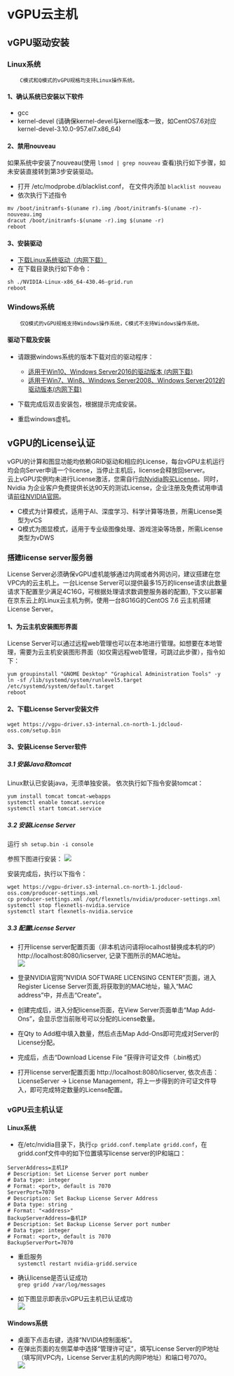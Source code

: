 # vGPU云主机


## vGPU驱动安装

### Linux系统

		C模式和Q模式的vGPU规格均支持Linux操作系统。
    
#### 1、确认系统已安装以下软件

* gcc 
* kernel-devel (请确保kernel-devel与kernel版本一致，如CentOS7.6对应kernel-devel-3.10.0-957.el7.x86_64)

#### 2、禁用nouveau

如果系统中安装了nouveau(使用 `lsmod | grep nouveau` 查看)执行如下步骤，如未安装直接转到第3步安装驱动。<br>
* 打开 /etc/modprobe.d/blacklist.conf， 在文件内添加 `blacklist nouveau` <br>
* 依次执行下述指令

```
mv /boot/initramfs-$(uname r).img /boot/initramfs-$(uname -r)-nouveau.img
dracut /boot/initramfs-$(uname -r).img $(uname -r)
reboot
```

#### 3、安装驱动

* [下载Linux系统驱动（内网下载）]( https://vgpu-driver.s3-internal.cn-north-1.jdcloud-oss.com/NVIDIA-Linux-x86_64-430.46-grid.run)<br>
* 在下载目录执行如下命令：

```
sh ./NVIDIA-Linux-x86_64-430.46-grid.run
reboot
```

### Windows系统

		仅Q模式的vGPU规格支持Windows操作系统，C模式不支持Windows操作系统。

#### 驱动下载及安装

* 请跟据windows系统的版本下载对应的驱动程序：<br>
  * [适用于Win10、Windows Server2016的驱动版本 (内网下载)](https://vgpu-driver.s3-internal.cn-north-1.jdcloud-oss.com/431.79_grid_win10_server2016_server2019_64bit_international.exe) <br>
  * [适用于Win7、Win8、Windows Server2008、Windows Server2012的驱动版本(内网下载)](https://vgpu-driver.s3-internal.cn-north-1.jdcloud-oss.com/431.79_grid_win7_win8_server2008R2_server2012R2_64bit_international.exe) <br>
  
* 下载完成后双击安装包，根据提示完成安装。

* 重启windows虚机。


## vGPU的License认证

vGPU的计算和图显功能均依赖GRID驱动和相应的License，每台vGPU主机运行均会向Server申请一个license，当停止主机后，license会释放回server。<br>
云上vGPU实例均未进行License激活，您需自行[向Nvidia购买License](https://www.nvidia.cn/data-center/buy-grid/)。同时，Nvidia 为企业客户免费提供长达90天的测试License，企业注册及免费试用申请请[前往NVIDIA官网](https://enterpriseproductregistration.nvidia.com/?LicType=EVAL&ProductFamily=vGPU)。<br>
* C模式为计算模式，适用于AI、深度学习、科学计算等场景，所需License类型为vCS<br>
* Q模式为图显模式，适用于专业级图像处理、游戏渲染等场景，所需License类型为vDWS<br>

### 搭建license server服务器  

License Server必须确保vGPU虚机能够通过内网或者外网访问，建议搭建在您VPC内的云主机上。一台License Server可以提供最多15万的license请求(此数量请求下配置至少满足4C16G，可根据处理请求数调整服务器的配置), 下文以部署在京东云上的Linux云主机为例，使用一台8G16G的CentOS 7.6 云主机搭建License Server。

#### 1、为云主机安装图形界面

License Server可以通过远程web管理也可以在本地进行管理。如想要在本地管理，需要为云主机安装图形界面（如仅需远程web管理，可跳过此步骤），指令如下：            

```
yum groupinstall "GNOME Desktop" "Graphical Administration Tools" -y
ln -sf /lib/systemd/system/runlevel5.target /etc/systemd/system/default.target                
reboot
```

#### 2、下载License Server安装文件

```
wget https://vgpu-driver.s3-internal.cn-north-1.jdcloud-oss.com/setup.bin
```

#### 3、安装License Server软件

##### 3.1 安装Java和tomcat

Linux默认已安装java，无须单独安装。
依次执行如下指令安装tomcat：  

```
yum install tomcat tomcat-webapps
systemctl enable tomcat.service
systemctl start tomcat.service
```

##### 3.2 安装License Server

运行 ` sh setup.bin -i console `

参照下图进行安装：
![](../../../../../image/vm/vgpu-licenseserver1.png)

安装完成后，执行以下指令：

```
wget https://vgpu-driver.s3-internal.cn-north-1.jdcloud-oss.com/producer-settings.xml
cp producer-settings.xml /opt/flexnetls/nvidia/producer-settings.xml
systemctl stop flexnetls-nvidia.service
systemctl start flexnetls-nvidia.service
```

##### 3.3 配置License Server
* 打开license server配置页面（非本机访问请将localhost替换成本机的IP） http://localhost:8080/licserver, 记录下图所示的MAC地址。<br>
![](../../../../../image/vm/vgpu-licenseserver2.png)

* 登录NVIDIA官网”NVIDIA SOFTWARE LICENSING CENTER”页面，进入Register License Server页面,将获取到的MAC地址，输入“MAC address”中，并点击“Create”。
* 创建完成后，进入分配license页面，在View Server页面单击“Map Add-Ons”，会显示您当前账号可以分配的License数量。
* 在Qty to Add框中填入数量，然后点击Map Add-Ons即可完成对Server的License分配。
* 完成后，点击“Download License File ”获得许可证文件（.bin格式）
* 打开license server配置页面 http://localhost:8080/licserver, 依次点击：LicenseServer -> License Management，将上一步得到的许可证文件导入，即可完成特定数量的License配置。

### vGPU云主机认证
#### Linux系统
* 在/etc/nvidia目录下，执行` cp gridd.conf.template gridd.conf `，在gridd.conf文件中的如下位置填写license server的IP和端口：

```
ServerAddress=主机IP
# Description: Set License Server port number
# Data type: integer
# Format: <port>, default is 7070
ServerPort=7070
# Description: Set Backup License Server Address
# Data type: string
# Format: "<address>"
BackupServerAddress=备机IP
# Description: Set Backup License Server port number
# Data type: integer
# Format: <port>, default is 7070
BackupServerPort=7070
```

* 重启服务<br>
` systemctl restart nvidia-gridd.service `

* 确认license是否认证成功<br>
`grep gridd /var/log/messages`

* 如下图显示即表示vGPU云主机已认证成功 <br>
![](../../../../../image/vm/vgpu-licenseserver3.png)

#### Windows系统
* 桌面下点击右键，选择“NVIDIA控制面板”。<br>
* 在弹出页面的左侧菜单中选择“管理许可证”，填写License Server的IP地址（填写同VPC内，License Server主机的内网IP地址）和端口号7070。<br>
![](../../../../../image/vm/vgpu-licenseserver4.png)
